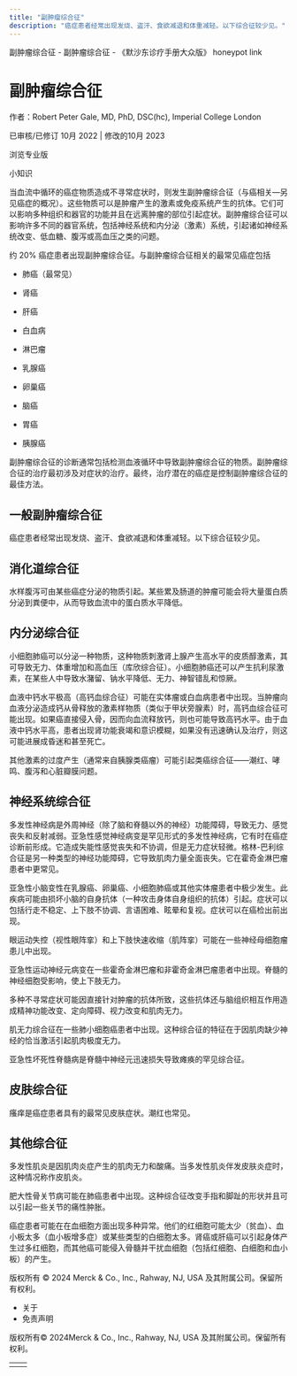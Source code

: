 ```yaml
---
title: "副肿瘤综合征"
description: "癌症患者经常出现发烧、盗汗、食欲减退和体重减轻。以下综合征较少见。"
---
```


﻿副肿瘤综合征 \- 副肿瘤综合征 \- 《默沙东诊疗手册大众版》 honeypot link

# 副肿瘤综合征

作者：Robert Peter Gale, MD, PhD, DSC(hc), Imperial College London

已审核/已修订 10月 2022 \| 修改的10月 2023

浏览专业版

小知识

当血流中循环的癌症物质造成不寻常症状时，则发生副肿瘤综合征（与癌相关—另见癌症的概况）。这些物质可以是肿瘤产生的激素或免疫系统产生的抗体。它们可以影响多种组织和器官的功能并且在远离肿瘤的部位引起症状。副肿瘤综合征可以影响许多不同的器官系统，包括神经系统和内分泌（激素）系统，引起诸如神经系统改变、低血糖、腹泻或高血压之类的问题。

约 20% 癌症患者出现副肿瘤综合征。与副肿瘤综合征相关的最常见癌症包括

- 肺癌（最常见）

- 肾癌

- 肝癌

- 白血病

- 淋巴瘤

- 乳腺癌

- 卵巢癌

- 脑癌

- 胃癌

- 胰腺癌


副肿瘤综合征的诊断通常包括检测血液循环中导致副肿瘤综合征的物质。副肿瘤综合征的治疗最初涉及对症状的治疗。最终，治疗潜在的癌症是控制副肿瘤综合征的最佳方法。

## 一般副肿瘤综合征

癌症患者经常出现发烧、盗汗、食欲减退和体重减轻。以下综合征较少见。

## 消化道综合征

水样腹泻可由某些癌症分泌的物质引起。某些累及肠道的肿瘤可能会将大量蛋白质分泌到粪便中，从而导致血流中的蛋白质水平降低。

## 内分泌综合征

小细胞肺癌可以分泌一种物质，这种物质刺激肾上腺产生高水平的皮质醇激素，其可导致无力、体重增加和高血压（库欣综合征）。小细胞肺癌还可以产生抗利尿激素，在某些人中导致水潴留、钠水平降低、无力、神智错乱和惊厥。

血液中钙水平极高（高钙血综合征）可能在实体瘤或白血病患者中出现。当肿瘤向血液分泌造成钙从骨释放的激素样物质（类似于甲状旁腺素）时，高钙血综合征可能出现。如果癌直接侵入骨，因而向血流释放钙，则也可能导致高钙水平。由于血液中钙水平高，患者出现肾功能衰竭和意识模糊，如果没有迅速确认及治疗，则这可能进展成昏迷和甚至死亡。

其他激素的过度产生（通常来自胰腺类癌瘤）可能引起类癌综合征——潮红、哮鸣、腹泻和心脏瓣膜问题。

## 神经系统综合征

多发性神经病是外周神经（除了脑和脊髓以外的神经）功能障碍，导致无力、感觉丧失和反射减弱。亚急性感觉神经病变是罕见形式的多发性神经病，它有时在癌症诊断前形成。它造成失能性感觉丧失和不协调，但是无力症状轻微。格林-巴利综合征是另一种类型的神经功能障碍，它导致肌肉力量全面丧失。它在霍奇金淋巴瘤患者中更常见。

亚急性小脑变性在乳腺癌、卵巢癌、小细胞肺癌或其他实体瘤患者中极少发生。此疾病可能由损坏小脑的自身抗体（一种攻击身体自身组织的抗体）引起。症状可以包括行走不稳定、上下肢不协调、言语困难、眩晕和复视。症状可以在癌检出前出现。

眼运动失控（视性眼阵挛）和上下肢快速收缩（肌阵挛）可能在一些神经母细胞瘤患儿中出现。

亚急性运动神经元病变在一些霍奇金淋巴瘤和非霍奇金淋巴瘤患者中出现。脊髓的神经细胞受影响，使上下肢无力。

多种不寻常症状可能因直接针对肿瘤的抗体所致，这些抗体还与脑组织相互作用造成精神功能改变、定向障碍、视力改变和肌肉无力。

肌无力综合征在一些肺小细胞癌患者中出现。这种综合征的特征在于因肌肉缺少神经的恰当激活引起肌肉极度无力。

亚急性坏死性脊髓病是脊髓中神经元迅速损失导致瘫痪的罕见综合征。

## 皮肤综合征

瘙痒是癌症患者具有的最常见皮肤症状。潮红也常见。

## 其他综合征

多发性肌炎是因肌肉炎症产生的肌肉无力和酸痛。当多发性肌炎伴发皮肤炎症时，这种情况称作皮肌炎。

肥大性骨关节病可能在肺癌患者中出现。这种综合征改变手指和脚趾的形状并且可以引起一些关节的痛性肿胀。

癌症患者可能在在血细胞方面出现多种异常。他们的红细胞可能太少（贫血）、血小板太多（血小板增多症）或某些类型的白细胞太多。肾癌或肝癌可以引起身体产生过多红细胞，而其他癌可能侵入骨髓并干扰血细胞（包括红细胞、白细胞和血小板）的产生。



版权所有 © 2024
Merck & Co., Inc., Rahway, NJ, USA 及其附属公司。保留所有权利。

- 关于
- 免责声明

版权所有© 2024Merck & Co., Inc., Rahway, NJ, USA 及其附属公司。保留所有权利。

|     |     |
| --- | --- |
|  |  |